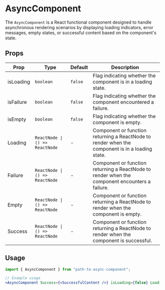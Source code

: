 # AsyncComponent

The `AsyncComponent` is a React functional component designed to handle asynchronous rendering scenarios by displaying loading indicators, error messages, empty states, or successful content based on the component's state.

## Props

| Prop      | Type                           | Default | Description                                                                                     |
| --------- | ------------------------------ | ------- | ----------------------------------------------------------------------------------------------- |
| isLoading | `boolean`                      | `false` | Flag indicating whether the component is in a loading state.                                    |
| isFailure | `boolean`                      | `false` | Flag indicating whether the component encountered a failure.                                    |
| isEmpty   | `boolean`                      | `false` | Flag indicating whether the component is empty.                                                 |
| Loading   | `ReactNode \| () => ReactNode` | -       | Component or function returning a ReactNode to render when the component is in a loading state. |
| Failure   | `ReactNode \| () => ReactNode` | -       | Component or function returning a ReactNode to render when the component encounters a failure.  |
| Empty     | `ReactNode \| () => ReactNode` | -       | Component or function returning a ReactNode to render when the component is empty.              |
| Success   | `ReactNode \| () => ReactNode` | -       | Component or function returning a ReactNode to render when the component is successful.         |

## Usage

```jsx
import { AsyncComponent } from "path-to-async-component";

// Example usage
<AsyncComponent Success={<SuccessfulContent />} isLoading={false} Loading={<LoadingSpinner />} isFailure={false} Failure={<ErrorDisplay />} isEmpty={false} Empty={<EmptyState />} />;
```
